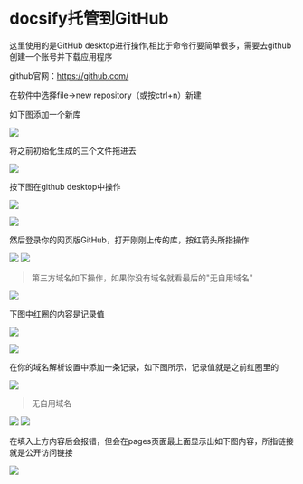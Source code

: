 # docsify托管到GitHub

这里使用的是GitHub desktop进行操作,相比于命令行要简单很多，需要去github创建一个账号并下载应用程序

github官网：https://github.com/

在软件中选择file->new repository（或按ctrl+n）新建

如下图添加一个新库

![](https://pic.xhcheats.cn/assets/2023/12/24/010813.png)

将之前初始化生成的三个文件拖进去

![](https://pic.xhcheats.cn/assets/2023/12/24/010839.png)

按下图在github desktop中操作

![](https://pic.xhcheats.cn/assets/2023/12/24/010846.png)

![](https://pic.xhcheats.cn/assets/2023/12/24/010852.png)

然后登录你的网页版GitHub，打开刚刚上传的库，按红箭头所指操作

![](https://pic.xhcheats.cn/assets/2023/12/24/010858.png)
![](https://pic.xhcheats.cn/assets/2023/12/24/010905.png)

> 第三方域名如下操作，如果你没有域名就看最后的"无自用域名"

![](https://pic.xhcheats.cn/assets/2023/12/24/010913.png)

下图中红圈的内容是记录值

![](https://pic.xhcheats.cn/assets/2023/12/24/010939.png)

![](https://pic.xhcheats.cn/assets/2023/12/24/010946.png)

在你的域名解析设置中添加一条记录，如下图所示，记录值就是之前红圈里的

![](https://pic.xhcheats.cn/assets/2023/12/24/010954.png)

> 无自用域名

![](https://pic.xhcheats.cn/assets/2023/12/24/011000.png)
![](https://pic.xhcheats.cn/assets/2023/12/24/011006.png)

在填入上方内容后会报错，但会在pages页面最上面显示出如下图内容，所指链接就是公开访问链接

![](https://pic.xhcheats.cn/assets/2023/12/24/011012.png)
